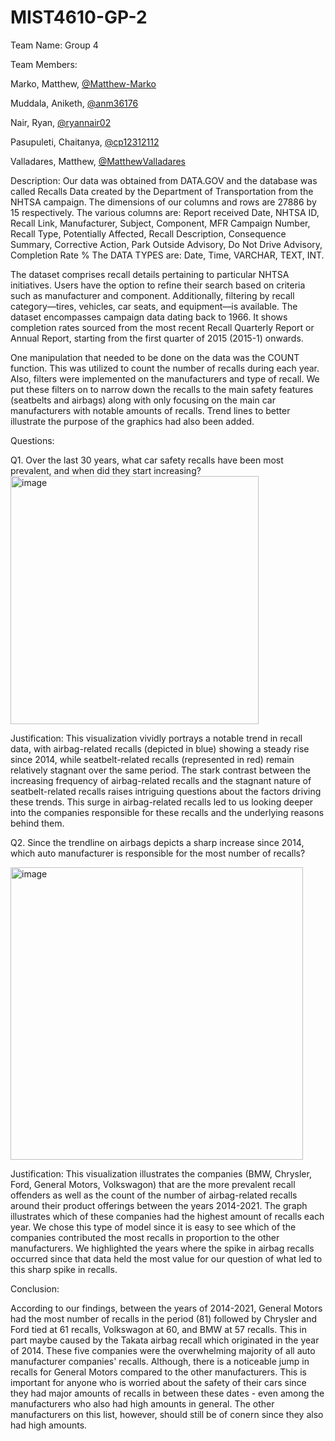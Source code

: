 # MIST4610-GP-2

Team Name: Group 4

Team Members:

Marko, Matthew, [@Matthew-Marko](https://github.com/Matthew-Marko)

Muddala, Aniketh, [@anm36176](https://github.com/anm36176)

Nair, Ryan, [@ryannair02](https://github.com/ryannair02)

Pasupuleti, Chaitanya, [@cp12312112](https://github.com/cp12312112)

Valladares, Matthew, [@MatthewValladares](https://github.com/MatthewValladares)

Description: Our data was obtained from DATA.GOV and the database was called Recalls Data created by the Department of Transportation from the NHTSA campaign. The dimensions of our columns and rows are 27886 by 15 respectively. The various columns are: Report received Date, NHTSA ID, Recall Link, Manufacturer, Subject, Component, MFR Campaign Number, Recall Type, Potentially Affected, Recall Description, Consequence Summary, Corrective Action, Park Outside Advisory, Do Not Drive Advisory, Completion Rate % The DATA TYPES are: Date, Time, VARCHAR, TEXT, INT. 

The dataset comprises recall details pertaining to particular NHTSA initiatives. Users have the option to refine their search based on criteria such as manufacturer and component. Additionally, filtering by recall category—tires, vehicles, car seats, and equipment—is available. The dataset encompasses campaign data dating back to 1966. It shows completion rates sourced from the most recent Recall Quarterly Report or Annual Report, starting from the first quarter of 2015 (2015-1) onwards.

One manipulation that needed to be done on the data was the COUNT function. This was utilized to count the number of recalls during each year. Also, filters were implemented on the manufacturers and type of recall. We put these filters on to narrow down the recalls to the main safety features (seatbelts and airbags) along with only focusing on the main car manufacturers with notable amounts of recalls. Trend lines to better illustrate the purpose of the graphics had also been added.

Questions:

Q1. Over the last 30 years, what car safety recalls have been most prevalent, and when did they start increasing?
<img width="397" alt="image" src="https://github.com/ryannair02/MIST4610-GP-2/assets/150095773/7b45a554-bb14-4190-865e-def8cbe0d51f">

Justification: 
This visualization vividly portrays a notable trend in recall data, with airbag-related recalls (depicted in blue) showing a steady rise since 2014, while seatbelt-related recalls (represented in red) remain relatively stagnant over the same period. The stark contrast between the increasing frequency of airbag-related recalls and the stagnant nature of seatbelt-related recalls raises intriguing questions about the factors driving these trends. This surge in airbag-related recalls led to us looking deeper into the companies responsible for these recalls and the underlying reasons behind them.

Q2. Since the trendline on airbags depicts a sharp increase since 2014, which auto manufacturer is responsible for the most number of recalls?

<img width="468" alt="image" src="https://github.com/ryannair02/MIST4610-GP-2/assets/150095773/190be1e3-85a9-4fed-a1ed-1d00a6b3da43">

Justification: 
This visualization illustrates the companies (BMW, Chrysler, Ford, General Motors, Volkswagon) that are the more prevalent recall offenders as well as the count of the number of airbag-related recalls around their product offerings between the years 2014-2021. The graph illustrates which of these companies had the highest amount of recalls each year. We chose this type of model since it is easy to see which of the companies contributed the most recalls in proportion to the other manufacturers. We highlighted the years where the spike in airbag recalls occurred since that data held the most value for our question of what led to this sharp spike in recalls.

Conclusion: 

According to our findings, between the years of 2014-2021, General Motors had the most number of recalls in the period (81) followed by Chrysler and Ford tied at 61 recalls, Volkswagon at 60, and BMW at 57 recalls. This in part maybe caused by the Takata airbag recall which originated in the year of 2014. These five companies were the overwhelming majority of all auto manufacturer companies' recalls. Although, there is a noticeable jump in recalls for General Motors compared to the other manufacturers. This is important for anyone who is worried about the safety of their cars since they had major amounts of recalls in between these dates - even among the manufacturers who also had high amounts in general. The other manufacturers on this list, however, should still be of conern since they also had high amounts.
